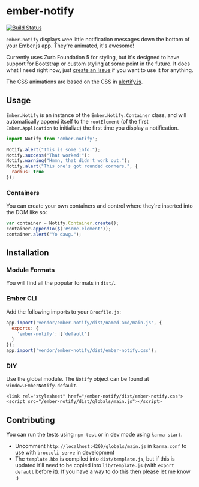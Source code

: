 # ember-notify

[![Build Status](https://travis-ci.org/aexmachina/ember-notify.png)](https://travis-ci.org/aexmachina/ember-notify)

`ember-notify` displays wee little notification messages down the bottom of your Ember.js app. They're animated, it's awesome!

Currently uses Zurb Foundation 5 for styling, but it's designed to have support for Bootstrap or custom styling at some point in the future. It does what I need right now, just [create an Issue]() if you want to use it for anything.

The CSS animations are based on the CSS in [alertify.js](http://fabien-d.github.io/alertify.js/).

## Usage

`Ember.Notify` is an instance of the `Ember.Notify.Container` class, and will automatically append itself to the `rootElement` (of the first `Ember.Application` to initialize) the first time you display a notification. 

```javascript
import Notify from 'ember-notify';

Notify.alert("This is some info.");
Notify.success("That worked!"):
Notify.warning("Hmmn, that didn't work out.");
Notify.alert("This one's got rounded corners.", {
  radius: true
});
```

### Containers

You can create your own containers and control where they're inserted into the DOM like so:

```javascript
var container = Notify.Container.create();
container.appendTo($('#some-element'));
container.alert("Yo dawg.");
```

## Installation

### Module Formats

You will find all the popular formats in `dist/`.

### Ember CLI

Add the following imports to your `Brocfile.js`:

```javascript
app.import('vendor/ember-notify/dist/named-amd/main.js', {
  exports: {
    'ember-notify': ['default']
  }
});
app.import('vendor/ember-notify/dist/ember-notify.css');
```

### DIY

Use the global module. The `Notify` object can be found at `window.EmberNotify.default`.

```
<link rel="stylesheet" href="/ember-notify/dist/ember-notify.css">
<script src="/ember-notify/dist/globals/main.js"></script>
```

## Contributing

You can run the tests using `npm test` or in dev mode using `karma start`.

- Uncomment `http://localhost:4200/globals/main.js` in `karma.conf` to use with `broccoli serve` in development
- The `template.hbs` is compiled into `dist/template.js`, but if this is updated it'll need to be copied into `lib/template.js` (with `export default` before it). If you have a way to do this then please let me know :)
